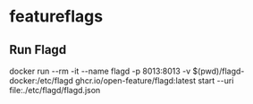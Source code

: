 # featureflags


## Run Flagd

docker run --rm -it --name flagd -p 8013:8013 -v $(pwd)/flagd-docker:/etc/flagd ghcr.io/open-feature/flagd:latest start --uri file:./etc/flagd/flagd.json